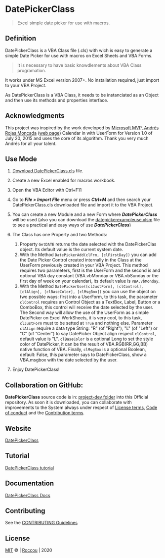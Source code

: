 # DatePickerClass

> Excel simple date picker for use with macros.

## Definition
DatePickerClass is a VBA Class file (.cls) with wich is easy to generate a simple Date Picker for use with macros on Excel Sheets and VBA Forms.

> It is necessary to have basic knowdlements about VBA Class programation.

It works under MS Excel version 2007+. No installation required, just import to your VBA Project.

As DatePickerClass is a VBA Class, it needs to be instanciated as an Object and then use its methods and properties interface.

## Acknowledgments
This project was inspired by the work developed by [Microsoft MVP, Andrés Rojas Moncada](www.youtube.com/jarmoncada01) ([web page](https://www.excelhechofacil.com/)) Calendar in with UserForm for Version 1.0 of July 20, 2015 and uses the core of its algorithm. Thank you very much Andrés for all your talent.

## Use Mode
  1.  [Download DatePickerClass.cls](https://github.com/Roccouu/DatePickerClass/tree/master/project-dev/DatePickerClass.cls) file.
  2.  Create a new Excel enabled for macros workbook.
  3.  Open the VBA Editor with Ctrl+F11
  4.  Go to ***File > Import File*** menu or press ***Ctrl+M*** and then search your DatePickerClass.cls downloaded file and import it to the VBA Project.
  5.  You can create a new Module and a new Form where ***DatePickerClass*** will be used (also you can download the [datepickerexampleuse.xlsm](https://github.com/Roccouu/DatePickerClass/tree/master/project-dist/datepickerexampleuse.xlsm) file to see a practical and easy ways of use ***DatePickerClass***)
  6.  The Class has one Property and two Methods:

      1.  Property ```GetDATE``` returns the date selected with the DatePickerClas object. Its default value is the current system date.
      2.  With the Method ```DatePickerAdd(clFrm, [clFirstDay])``` you can add the Date Picker Control created internally in the Class at the UserForm previously created in your VBA Project. This method requires two parameters, first is the UserForm and the second is and optional VBA day constant (VBA.vbMonday or VBA.vbSunday or the first day of week on your calendar), its default value is ```VBA.vbMonday```.
      3.  With the Method ```DatePickerUse([clJustForm], [clControl], [clAlign], [clBaseColor], [clMsgBox])``` you can use the object on two possible ways: first into a UserForm, to this task, the parameter ```clControl``` requires an Control Object as a TextBox, Label, Button or a ComboBox, this control will receive the date selected by the user. The Second way will allow the use of the UserForm as a simple DatePicker on Excel WorkSheets, it is very cool, to this task, ```clJustForm``` must to be setted at ```True``` and nothing else.
      Parameter ```clAlign``` require a data type String: "R" (of "Right"), "L" (of "Left") or "C" (of "Center") to say DatePicker Object align respect ```clControl```, default value is "L". ```clBaseColor``` is a optional Long to set the style color of DatePicker, it can be the result of VBA.RGB(RR,GG,BB) native function of VBA. Finally, ```clMsgBox``` is a optional Boolean, default: False, this parameter says to DatePickerClass, show a VBA.msgbox with the date selected by the user.
  7.  Enjoy DatePickerClass!


## Collaboration on GitHub:
**DatePickerClass** source code is in: [project-dev folder](https://github.com/Roccouu/DatePickerClass/tree/master/project-dev/DatePickerClass.cls) into this Official repository.
As soon it is downloaded, you can collaborate with improvements to the System always under respect of [License terms](https://github.com/Roccouu/DatePickerClass/blob/master/LICENSE), [Code of conduct](https://github.com/Roccouu/DatePickerClass/blob/master/CODE_OF_CONDUCT.md) and the [Contribution terms](https://github.com/Roccouu/DatePickerClass/blob/master/CONTRIBUTING.md).

## Website

[DatePickerClass](https://roccouu.github.io/DatePickerClass/docs/index.html)

## Tutorial

[DatePickerClass tutorial](https://roccouu.github.io/DatePickerClass/docs/index.html#/tutorial)

## Documentation

[DatePickerClass Docs](https://roccouu.github.io/DatePickerClass/index.html#/docs/index.html#/documentation)

## Contributing

See the [CONTRIBUTING Guidelines](https://github.com/roccouu/DatePickerClass/CONTRIBUTING.md)

## License

[MIT](https://github.com/roccouu/DatePickerClass/blob/master/LICENSE) © | [Roccou](https://twitter.com/_roccou) | 2020